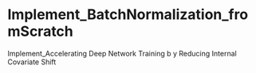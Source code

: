# Implement_BatchNormalization_fromScratch
Implement_Accelerating Deep Network Training b y Reducing Internal Covariate Shift 
